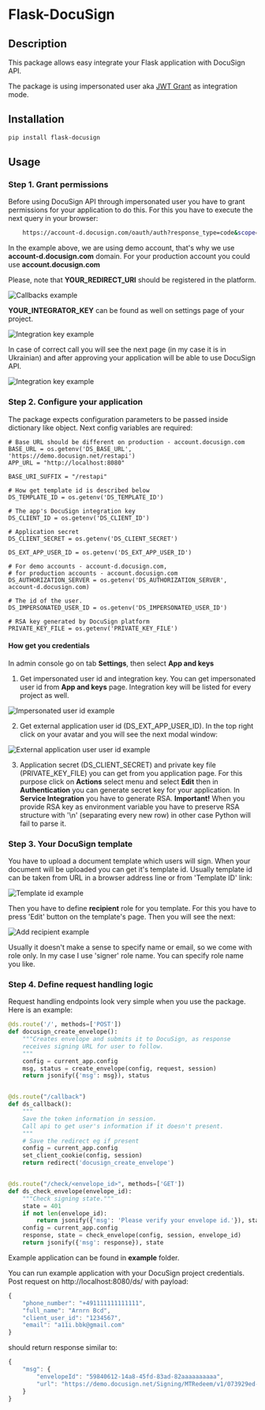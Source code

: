 # Flask-DocuSign

## Description
This package allows easy integrate your Flask application with DocuSign API.

The package is using impersonated user aka [JWT Grant](https://developers.docusign.com/platform/auth/jwt/jwt-best-practice/)
as integration mode.


## Installation

```bash
pip install flask-docusign
```

## Usage

### Step 1. Grant permissions
Before using DocuSign API through impersonated user you have to grant permissions for your application to do this.
For this you have to execute the next query in your browser:
```bash
    https://account-d.docusign.com/oauth/auth?response_type=code&scope=signature%20impersonation&client_id=YOUR_INTEGRATOR_KEY&redirect_uri=YOUR_REDIRECT_URI
```
In the example above, we are using demo account, that's why we use **account-d.docusign.com** domain. For your production account you could use **account.docusign.com**

Please, note that **YOUR_REDIRECT_URI** should be registered in the platform.


![Callbacks example](img/callback.png "This is screenshot from DocuSign Admin console")

**YOUR_INTEGRATOR_KEY** can be found as well on settings page of your project.


![Integration key example](img/integration_key.png "This is screenshot from DocuSign Admin console")

In case of correct call you will see the next page (in my case it is in Ukrainian) and after approving your application will be able to use DocuSign API.


![Integration key example](img/grant.png "This is screenshot from DocuSign Admin console")


### Step 2. Configure your application
The package expects configuration parameters to be passed inside dictionary like object.
Next config variables are required:


    # Base URL should be different on production - account.docusign.com
    BASE_URL = os.getenv('DS_BASE_URL', 'https://demo.docusign.net/restapi')
    APP_URL = "http://localhost:8080"

    BASE_URI_SUFFIX = "/restapi"

    # How get template id is described below
    DS_TEMPLATE_ID = os.getenv('DS_TEMPLATE_ID')

    # The app's DocuSign integration key
    DS_CLIENT_ID = os.getenv('DS_CLIENT_ID')

    # Application secret
    DS_CLIENT_SECRET = os.getenv('DS_CLIENT_SECRET')

    DS_EXT_APP_USER_ID = os.getenv('DS_EXT_APP_USER_ID')

    # For demo accounts - account-d.docusign.com,
    # for production accounts - account.docusign.com
    DS_AUTHORIZATION_SERVER = os.getenv('DS_AUTHORIZATION_SERVER', account-d.docusign.com)

    # The id of the user.
    DS_IMPERSONATED_USER_ID = os.getenv('DS_IMPERSONATED_USER_ID')

    # RSA key generated by DocuSign platform
    PRIVATE_KEY_FILE = os.getenv('PRIVATE_KEY_FILE')

#### How get you credentials
In admin console go on tab **Settings**, then select **App and keys**

1. Get impersonated user id and integration key. You can get impersonated user id from **App and keys** page. Integration key will be listed for every project as well.

![Impersonated user id example](img/creds1.png "This is screenshot from DocuSign Admin console")

2. Get external application user id (DS_EXT_APP_USER_ID). In the top right click on your avatar and you will see the next modal window:

![External application user user id example](img/creds2.png "This is screenshot from DocuSign Admin console")

3. Application secret (DS_CLIENT_SECRET) and private key file (PRIVATE_KEY_FILE) you can get from you application page. For this purpose click on 
   **Actions** select menu and select **Edit** then in **Authentication** you can generate secret key for your application.
   In **Service Integration** you have to generate RSA. **Important!** When you provide RSA key as environment variable you have to preserve RSA 
   structure with '\n' (separating every new row) in other case Python will fail to parse it. 

### Step 3. Your DocuSign template
You have to upload a document template which users will sign. When your document will be uploaded you can get it's template id.
Usually template id can be taken from URL in a browser address line or from 'Template ID' link:

![Template id example](img/template_id.png "This is screenshot from DocuSign Admin console")

Then you have to define **recipient** role for you template. For this you have to press 'Edit' button on the template's page.
Then you will see the next:

![Add recipient example](img/add_recipient.png "This is screenshot from DocuSign Admin console")

Usually it doesn't make a sense to specify name or email, so we come with role only. In my case I use 'signer' role name.
You can specify role name you like.

### Step 4. Define request handling logic

Request handling endpoints look very simple when you use the package.
Here is an example:

```python
@ds.route('/', methods=['POST'])
def docusign_create_envelope():
    """Creates envelope and submits it to DocuSign, as response 
    receives signing URL for user to follow.
    """
    config = current_app.config
    msg, status = create_envelope(config, request, session)
    return jsonify({'msg': msg}), status


@ds.route("/callback")
def ds_callback():
    """
    Save the token information in session.
    Call api to get user's information if it doesn't present.
    """
    # Save the redirect eg if present
    config = current_app.config
    set_client_cookie(config, session)
    return redirect('docusign_create_envelope')


@ds.route("/check/<envelope_id>", methods=['GET'])
def ds_check_envelope(envelope_id):
    """Check signing state."""
    state = 401
    if not len(envelope_id):
        return jsonify({'msg': 'Please verify your envelope id.'}), state
    config = current_app.config
    response, state = check_envelope(config, session, envelope_id)
    return jsonify({'msg': response}), state
```

Example application can be found in **example** folder.

You can run example application with your DocuSign project credentials.
Post request on http://localhost:8080/ds/ with payload:
```javascript
{
    "phone_number": "+491111111111111",
    "full_name": "Arnrn Bcd",
    "client_user_id": "1234567",
    "email": "a11i.bbk@gmail.com"
}
```
should return response similar to:
```javascript
{
    "msg": {
        "envelopeId": "59840612-14a8-45fd-83ad-82aaaaaaaaaa",
        "url": "https://demo.docusign.net/Signing/MTRedeem/v1/073929ed-e7a5-4902-a1e1-da8af5afa787?slt=eyJ0eXAiOiJNVCIsImFsZyI6IlJTMjU2Iiwia2LWFlNTctN2Q1MDgxZGRkZjAxIiwiRXhwaX..."
    }
}
```